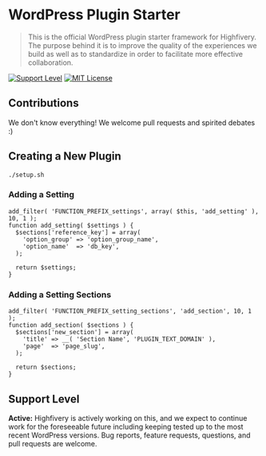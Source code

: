 # WordPress Plugin Starter

> This is the official WordPress plugin starter framework for Highfivery. The purpose behind it is to improve the quality of the experiences we build as well as to standardize in order to facilitate more effective collaboration.

[![Support Level](https://img.shields.io/badge/support-active-green.svg)](#support-level) [![MIT License](https://img.shields.io/github/license/Highfivery/wordpress-plugin-starter.svg)](https://github.com/Highfivery/wordpress-plugin-starter/blob/main/LICENSE)

## Contributions

We don't know everything! We welcome pull requests and spirited debates :)

## Creating a New Plugin

```
./setup.sh
```

### Adding a Setting

```
add_filter( 'FUNCTION_PREFIX_settings', array( $this, 'add_setting' ), 10, 1 );
function add_setting( $settings ) {
  $sections['reference_key'] = array(
    'option_group' => 'option_group_name',
    'option_name'  => 'db_key',
  );

  return $settings;
}
```

### Adding a Setting Sections

```
add_filter( 'FUNCTION_PREFIX_setting_sections', 'add_section', 10, 1 );
function add_section( $sections ) {
  $sections['new_section'] = array(
    'title' => __( 'Section Name', 'PLUGIN_TEXT_DOMAIN' ),
    'page'  => 'page_slug',
  );

  return $sections;
}
```

## Support Level

**Active:** Highfivery is actively working on this, and we expect to continue work for the foreseeable future including keeping tested up to the most recent WordPress versions. Bug reports, feature requests, questions, and pull requests are welcome.
